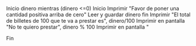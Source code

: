 Inicio
    dinero
    mientras (dinero <=0)
    Inicio
        Imprimir "Favor de  poner una cantidad positiva arriba de cero"
        Leer y guardar dinero
    fin
    Imprimir "El total de billetes de 100 que te va a prestar es", dinero/100
    Imprimir en pantalla "No te quiero prestar", dinero % 100
    Imprimir en pantalla "

Fin